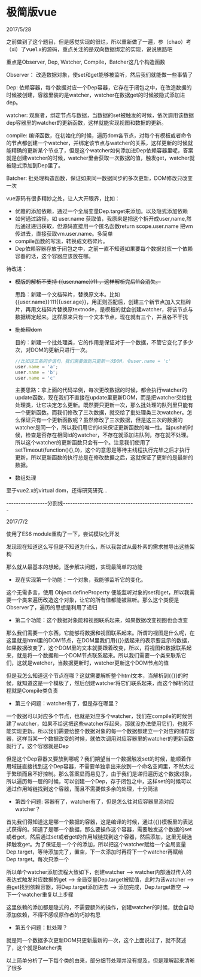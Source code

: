 # 极简版vue

2017/5/28

之前做到了这个题目，但是感觉实现的很烂，所以重新做了一遍，参（chao）考（xi）了vue1.x的源码，重点关注的是双向数据绑定的实现，说说思路吧

重点是Observer, Dep, Watcher, Compile，Batcher这几个构造函数

Observer： 改造数据对象，使set和get能够被监听，然后我们就能做一些事情了

Dep: 依赖容器，每个数据对应一个Dep容器，它存在于闭包之中，在改造数据的时候被创建，容器里装的是watcher，watcher在数据get的时候被隐式添加进dep。

watcher: 观察者，绑定节点与数据，当数据的set被触发的时候，依次调用该数据dep容器里的watcher的更新函数，这样就能实现视图和数据的更新。

compile: 编译函数，在初始化的时候，遍历dom各节点，对每个有模板或者命令的节点都创建一个watcher，并绑定该节点与watcher的关系，这样更新的时候就能精确的更新某个节点了，但是这个watcher如何添加进Dep依赖容器里呢，答案就是创建watcher的时候，watcher里会获取一次数据的值，触发get，watcher就被隐式添加到Dep里了。

Batcher: 批处理构造函数，保证如果同一数据同步的多次更新，DOM修改只改变一次

vue源码有很多精妙之处，让人大开眼界，比如：

* 优雅的添加依赖，通过一个全局变量Dep.target来添加。以及隐式添加依赖
* 如何通过路径，如 user.name 获取值，我原来是把这个拆开成user,name,然后通过递归获取，但源码直接用一个匿名函数return scope.user.name 把vm传进去，直接获取vm.user.name。多简单
* compile函数的写法，转换成文档碎片。
* Dep依赖容器存放于闭包之中，之前一直不知道如果要每个数据对应一个依赖容器的话，这个容器应该放在哪。

待改进：

- ~~模版的解析不支持 {{user.name}}11 ，这样解析完后11会消失。~~
	
	思路：新建一个文档碎片，替换原文本。比如{{user.name}}111{{user.age}}，用正则匹配后，创建三个新节点加入文档碎片，再用文档碎片替换原textnode，是模板的就会创建watcher，将该节点与数据绑定起来。这样原来只有一个文本节点，现在就有三个，并且各不干扰

- ~~批处理dom~~

	目的：新建一个批处理类，它的作用是保证对于一个数据，不管它变化了多少次，对DOM的更新只进行一次。
	```javascript
	//比如这三条同步语句，我们需要做到只更新一次DOM，令user.name = 'c'
	user.name = 'a'; 
	user.name = 'b';
	user.name = 'c'
	```	

	主要思路：拿上面的代码举例，每次更改数据的时候，都会执行watcher的update函数，现在我们不直接在update里更新DOM，而是把watcher交给批处理类，让它决定怎么更新。既然要只更新一次，那么批处理的队列里只能有一个更新函数。而我们修改了三次数据，就交给了批处理类三次watcher。怎么保证只有一个更新函数呢？虽然修改了三次数据，但是这三次的数据的watcher是同一个，所以我们用它的id来保证更新函数的唯一性。当push的时候，检查是否存在相同id的watcher，不存在就添加进队列，存在就不处理。所以这个watcher的更新函数只会有一个。注意我们使用了setTimeout(function(){},0)，这个的意思是等待主线程执行完毕之后才执行更新，所以更新函数的执行总是在修改数据之后，这就保证了更新的是最新的数据。

- 数组处理

至于vue2.x的virtual dom，还得研究研究...

-----------------分割线-------------------------------------------------------

2017/7/2

使用了ES6 module重构了一下，尝试模块化开发

发现现在知道这么写但是不知道为什么，所以我尝试从最朴素的需求推导出这些架构

那么就从最基本的想起，逐步解决问题，实现最简单的功能

- 现在实现第一个功能：一个对象，我能够监听它的变化。

这个无需多言，使用 Object.defineProperty 便能监听对象的set和get，所以我需要一个类来遍历改造这个对象，让它的所有值都能被监听。那么这个类便是Observer了，遍历的思想是利用了递归

- 第二个功能：这个数据对象能和视图联系起来，如果数据改变视图也会改变

那么我们需要一个东西，它能够将数据和视图联系起来。所谓的视图是什么呢，在这里就是html里的DOM节点，在DOM里我们用{{}}括起来的表示要显示的数据，如果数据改变了，这个DOM里的文本就要跟着改变，所以，将视图和数据联系起来，就是将一个数据和一个DOM节点联系起来。所以我们需要一个类来联系它们，这就是watcher，当数据更新时，watcher更新这个DOM节点的值

但是我怎么知道这个节点在哪？这就需要解析整个html文本，当解析到{{}}的时候，就知道这是一个模板了，然后创建watcher将它们联系起来，而这个解析的过程就是Compile类负责

- 第三个问题：watcher有了，但是存在哪里？

一个数据可以对应多个节点，也就是对应多个watcher，我们在compile的时候创建了watcher，如果不给这把这些watcher存起来，那就没办法使用它们，也就不能实现更新。所以我们需要给整个数据对象的每一个数据都建立一个对应的储存容器，这样当某一个数据改变的时候，就依次调用对应容器里的watcher的更新函数就行了。这个容器就是Dep

但是这个Dep容器又要放到哪呢？我们期望当一个数据触发set的时候，能顺着作用域链直接找到这个Dep容器，不需要单独拿出来放到一个命名空间里，不然太过于繁琐而且不好控制。那么答案显而易见了，由于我们是递归遍历这个数据对象，所以遍历每一层的时候，可以创建一个Dep，存于闭包之中，这样set的时候可以通过作用域链找到这个容器，而且不需要做多余的处理，十分简洁

- 第四个问题: 容器有了，watcher有了，但是怎么往对应容器里添对应watcher？

首先我们得知道这是哪一个数据的容器，这是编译的时候，通过{{}}模板里的表达式获得的。知道了是哪一个数据，那么要操作这个容器，需要触发这个数据的set或者get，然后通过set或者get的作用域链找到这个容器，然后添加，这里无疑选择触发get。为了保证是一个个的添加，所以把这个watcher赋给一个全局变量Dep.target，等待添加完了，置空，下一次添加时再将下一个watcher再赋给Dep.target。每次只添一个

所以单个watcher添加流程大致如下，创建watcher --> watcher内部通过传入的表达式触发对应数据的get --> 全局变量Dep.target被赋值，此时为该watcher --> 由get找到依赖容器，将Dep.target添加进去 --> 添加完成，Dep.target置空 --> 下一个watcher重复以上步骤

这里依赖的添加都是隐式的，不需要额外的操作，创建watcher的时候，就会自动添加依赖，不得不感叹原作者的巧妙构思

- 第五个问题：批处理？

就是同一个数据多次更新DOM只更新最新的一次，这个上面说过了，就不赘述了，这个就是Batcher类


以上简单分析了一下每个类的由来，部分细节处理并没有提及，但是理解起来清晰了很多

